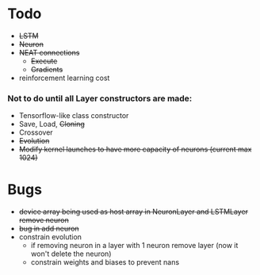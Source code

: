 # Todo

- ~~LSTM~~
- ~~Neuron~~
- ~~NEAT connections~~ 
	- ~~Execute~~
	- ~~Gradients~~
- reinforcement learning cost

### Not to do until all Layer constructors are made:

- Tensorflow-like class constructor
- Save, Load, ~~Cloning~~
- Crossover
- ~~Evolution~~
- ~~Modify kernel launches to have more capacity of neurons (current max 1024)~~

# Bugs
 - ~~device array being used as host array in NeuronLayer and LSTMLayer remove neuron~~
 - ~~bug in add neuron~~
 - constrain evolution
    * if removing neuron in a layer with 1 neuron remove layer (now it won't delete the neuron)
    * constrain weights and biases to prevent nans

